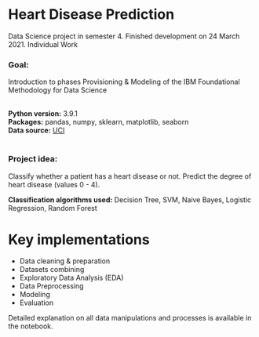 # Heart Disease Prediction
Data Science project in semester 4. Finished development on 24 March 2021. Individual Work

### Goal:
Introduction to phases Provisioning & Modeling of the IBM Foundational Methodology for Data Science
<br/> <br/>

**Python version:** 3.9.1 <br/>
**Packages:** pandas, numpy, sklearn, matplotlib, seaborn <br/>
**Data source:** [UCI](https://archive.ics.uci.edu/ml/datasets/Heart+Disease)
<br/> <br/>

### Project idea: 
Classify whether a patient has a heart disease or not. Predict the degree of heart disease (values 0 - 4).

**Classification algorithms used:** Decision Tree, SVM, Naive Bayes, Logistic Regression, Random Forest

# Key implementations
* Data cleaning & preparation
* Datasets combining
* Exploratory Data Analysis (EDA)
* Data Preprocessing
* Modeling
* Evaluation

Detailed explanation on all data manipulations and processes is available in the notebook.



